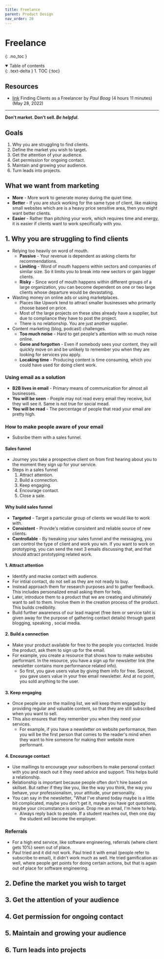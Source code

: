```yaml
---
title: Freelance
parent: Product Design
nav_order: 20
---
```


<!-- prettier-ignore-start -->
# Freelance
{: .no_toc }

<details open markdown="block">
  <summary>
    Table of contents
  </summary>
  {: .text-delta }
1. TOC
{:toc}
</details>

<!-- prettier-ignore-end -->

## Resources

-   [link](https://frontendmasters.com/courses/freelancing/) Finding Clients as a Freelancer by _Paul Boag_ (4 hours 11 minutes) (May 28, 2022)

---

**Don't market. Don't sell. _Be helpful_.**

## Goals

1.  Why you are struggling to find clients.
2.  Define the market you wish to target.
3.  Get the attention of your audience.
4.  Get permission for ongoing contact.
5.  Maintain and growing your audience.
6.  Turn leads into projects.

## What we want from marketing

-   **More** - More work to generate money during the quiet time.
-   **Better** - If you are stuck working for the same type of client, like making small websites which are is a heavy price sensitive area, then you might want better clients.
-   **Easier** - Rather than pitching your work, which requires time and energy, it is easier if clients want to work specifically with you.

## 1. Why you are struggling to find clients

-   Relying too heavily on word of mouth.
    -   **Passive** - Your revenue is dependent as asking clients for recommendations.
    -   **Limiting** - Word of mouth happens within sectors and companies of similar size. So it limits you to break into new sectors or gain bigger clients.
    -   **Risky** - Since word of mouth happens within different groups of a large organization, you can become dependent on one or two large clients whose departure would be devastating.
-   Wasting money on online ads or using marketplaces.
    -   Places like Upwork tend to attract smaller businesses who primarily choose based on price.
    -   Most of the large projects on these sites already have a supplier, but due to compliance they have to post the project.
    -   There is no relationship. You are just another supplier.
-   Content marketing (blog, podcast) challenges.
    -   **Too much noise** - Hard to get people's attention with so much noise online.
    -   **Gone and forgotten** - Even if somebody sees your content, they will quickly move on and be unlikely to remember you when they are looking for services you apply.
    -   **Locaking time** - Producing content is time consuming, which you could have used for doing client work.

### Using email as a solution

-   **B2B lives in email** - Primary means of communication for almost all businesses.
-   **You will be seen** - Poeple may not read every email they receive, but they will see it. Same is not true for social mead.
-   **You will be read** - The percentage of people that read your email are pretty high.

### How to make people aware of your email

-   Subsribe them with a sales funnel.

#### Sales funnel

-   Journey you take a prospective client on from first hearing about you to the moment they sign up for your service.
-   Steps in a sales funnel
    1. Attract attention.
    2. Build a connection.
    3. Keep engaging.
    4. Encourage contact.
    5. Close a sale.

#### Why build sales funnel

-   **Targeted** - Target a particular group of clients we would like to work with.
-   **Consistent** - Provide's relative consistent and reliable source of new clients.
-   **Controllable** - By tweaking your sales funnel and the messaging, you can control the type of client and work you win. If you want to work on prototyping, you can send the next 3 emails discussing that, and that should attract prototyping related work.

#### 1. Attract attention

-   Identify and macke contact with audience.
-   For intiial contact, do not sell as they are not ready to buy.
-   Instead approach them for research purposes and to gather feedback. This includes personalized email asking them for help.
-   Later, introduce them to a product that we are creating and ultimately want to sell to them. Involve them in the creation process of the product. This builds credibility.
-   Build further awareness of our lead magnet (free item or service taht is given away for the purpose of gathering contact details) through guest blogging, speaking , social media.

#### 2. Build a connection

-   Make your product available for free to the people you contacted. Inside the product, ask them to sign up for the email.
-   For example, you create a resource that shows how to make websites performant. In the resource, you have a sign up for newsletter link (the newsletter contains more performance related info).
    -   So first, you gave users value by giving them info for free. Second, you gave users value in your free email newsletter. And at no point, you sold anything to the user.

#### 3. Keep engaging

-   Once people are on the mailing list, we will keep them engaged by providing regular and valuable content, so that they are still subscribed when you want to sell.
-   This also ensures that they remember you when they need your services.
    -   For example, if you have a newsletter on website performance, then you will be the first person that comes to the reader's mind when they want to hire someone for making their website more performant.

#### 4. Encourage contact

-   Use maillings to encourage your subscribers to make personal contact with you and reach out it they need advice and support. This helps build a relationship.
-   Relationship is important because people often don't hire based on skillset. But rather if they like you, like the way you think, the way you behave, your professionalism, your attitude, your personality.
-   You can say in the newsletter, "What I've shared today maybe is a little bit complicated, maybe you don't get it, maybe you have got questions, maybe your circumstance is unique. Drop me an email, I'm here to help.
    -   Always reply back to people. If a student reaches out, then one day the student will become the employer.

### Referrals

-   For a high end service, like software engineering, referrals (where client gets 10%) seem out of place.
-   Paul tried and it did not work. Paul tried it with email (people refer to subscribe to email), it didn't work much as well. He tried gamification as well, where people get points for doing certain actions, but that is again out of place for software engineering.

## 2. Define the market you wish to target

## 3. Get the attention of your audience

## 4. Get permission for ongoing contact

## 5. Maintain and growing your audience

## 6. Turn leads into projects
